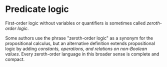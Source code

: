 # Predicate logic

First-order logic without variables or quantifiers is sometimes called _zeroth-order logic_.

Some authors use the phrase "zeroth-order logic" as a synonym for the propositional calculus, but an alternative definition extends propositional logic by adding *constants, operations, and relations on non-Boolean values*. Every zeroth-order language in this broader sense is complete and compact.
